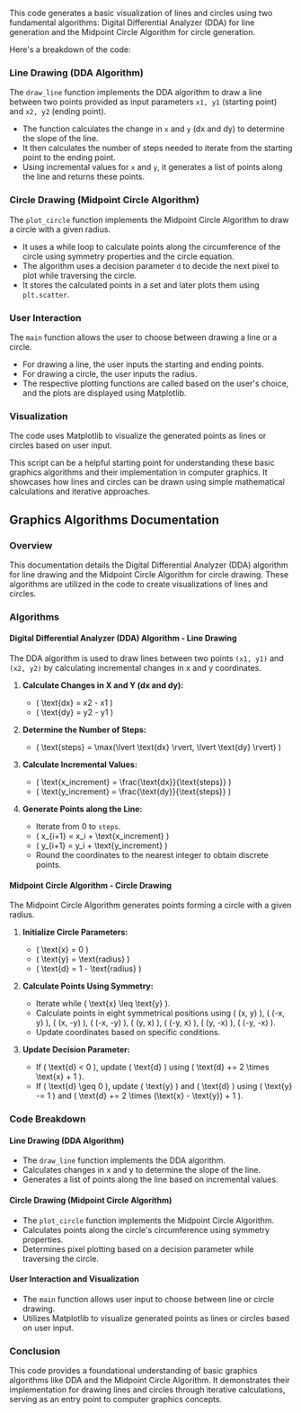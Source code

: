 This code generates a basic visualization of lines and circles using two fundamental algorithms: Digital Differential Analyzer (DDA) for line generation and the Midpoint Circle Algorithm for circle generation.

Here's a breakdown of the code:

### Line Drawing (DDA Algorithm)
The `draw_line` function implements the DDA algorithm to draw a line between two points provided as input parameters `x1, y1` (starting point) and `x2, y2` (ending point).
- The function calculates the change in `x` and `y` (dx and dy) to determine the slope of the line.
- It then calculates the number of steps needed to iterate from the starting point to the ending point.
- Using incremental values for `x` and `y`, it generates a list of points along the line and returns these points.


### Circle Drawing (Midpoint Circle Algorithm)
The `plot_circle` function implements the Midpoint Circle Algorithm to draw a circle with a given radius.
- It uses a while loop to calculate points along the circumference of the circle using symmetry properties and the circle equation.
- The algorithm uses a decision parameter `d` to decide the next pixel to plot while traversing the circle.
- It stores the calculated points in a set and later plots them using `plt.scatter`.

### User Interaction
The `main` function allows the user to choose between drawing a line or a circle.
- For drawing a line, the user inputs the starting and ending points.
- For drawing a circle, the user inputs the radius.
- The respective plotting functions are called based on the user's choice, and the plots are displayed using Matplotlib.

### Visualization
The code uses Matplotlib to visualize the generated points as lines or circles based on user input.

This script can be a helpful starting point for understanding these basic graphics algorithms and their implementation in computer graphics. It showcases how lines and circles can be drawn using simple mathematical calculations and iterative approaches.



## Graphics Algorithms Documentation

### Overview

This documentation details the Digital Differential Analyzer (DDA) algorithm for line drawing and the Midpoint Circle Algorithm for circle drawing. These algorithms are utilized in the code to create visualizations of lines and circles.

### Algorithms

#### Digital Differential Analyzer (DDA) Algorithm - Line Drawing

The DDA algorithm is used to draw lines between two points `(x1, y1)` and `(x2, y2)` by calculating incremental changes in x and y coordinates.

1. **Calculate Changes in X and Y (dx and dy):**
   - \( \text{dx} = x2 - x1 \)
   - \( \text{dy} = y2 - y1 \)

2. **Determine the Number of Steps:**
   - \( \text{steps} = \max(\lvert \text{dx} \rvert, \lvert \text{dy} \rvert) \)

3. **Calculate Incremental Values:**
   - \( \text{x\_increment} = \frac{\text{dx}}{\text{steps}} \)
   - \( \text{y\_increment} = \frac{\text{dy}}{\text{steps}} \)

4. **Generate Points along the Line:**
   - Iterate from 0 to `steps`.
   - \( x_{i+1} = x_i + \text{x\_increment} \)
   - \( y_{i+1} = y_i + \text{y\_increment} \)
   - Round the coordinates to the nearest integer to obtain discrete points.

#### Midpoint Circle Algorithm - Circle Drawing

The Midpoint Circle Algorithm generates points forming a circle with a given radius.

1. **Initialize Circle Parameters:**
   - \( \text{x} = 0 \)
   - \( \text{y} = \text{radius} \)
   - \( \text{d} = 1 - \text{radius} \)

2. **Calculate Points Using Symmetry:**
   - Iterate while \( \text{x} \leq \text{y} \).
   - Calculate points in eight symmetrical positions using \( (x, y) \), \( (-x, y) \), \( (x, -y) \), \( (-x, -y) \), \( (y, x) \), \( (-y, x) \), \( (y, -x) \), \( (-y, -x) \).
   - Update coordinates based on specific conditions.

3. **Update Decision Parameter:**
   - If \( \text{d} < 0 \), update \( \text{d} \) using \( \text{d} += 2 \times \text{x} + 1 \).
   - If \( \text{d} \geq 0 \), update \( \text{y} \) and \( \text{d} \) using \( \text{y} -= 1 \) and \( \text{d} += 2 \times (\text{x} - \text{y}) + 1 \).

### Code Breakdown

#### Line Drawing (DDA Algorithm)
- The `draw_line` function implements the DDA algorithm.
- Calculates changes in x and y to determine the slope of the line.
- Generates a list of points along the line based on incremental values.

#### Circle Drawing (Midpoint Circle Algorithm)
- The `plot_circle` function implements the Midpoint Circle Algorithm.
- Calculates points along the circle's circumference using symmetry properties.
- Determines pixel plotting based on a decision parameter while traversing the circle.

#### User Interaction and Visualization
- The `main` function allows user input to choose between line or circle drawing.
- Utilizes Matplotlib to visualize generated points as lines or circles based on user input.

### Conclusion

This code provides a foundational understanding of basic graphics algorithms like DDA and the Midpoint Circle Algorithm. It demonstrates their implementation for drawing lines and circles through iterative calculations, serving as an entry point to computer graphics concepts.